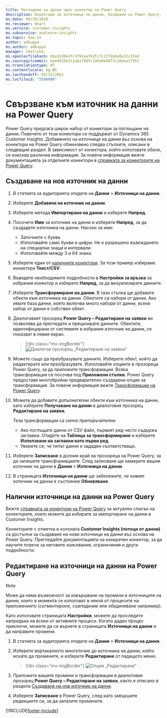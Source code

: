 ```yaml
---
title: Поглъщане на данни чрез конектор на Power Query
description: Конектори за източници на данни, базирани на Power Query.
ms.date: 09/29/2020
ms.reviewer: mhart
ms.service: customer-insights
ms.subservice: audience-insights
ms.topic: how-to
author: adkuppa
ms.author: adkuppa
manager: shellyha
ms.openlocfilehash: b9a1b30e37c3792aa7bdfcfc177da9e8a32c324d
ms.sourcegitcommit: bae40184312ab27b95c140a044875c2daea37951
ms.translationtype: HT
ms.contentlocale: bg-BG
ms.lasthandoff: 03/15/2021
ms.locfileid: "5596900"
---
```

# <a name="connect-to-a-power-query-data-source"></a>Свързване към източник на данни на Power Query

Power Query предлага широк набор от конектори за поглъщане на данни. Повечето от тези конектори се поддържат от Dynamics 365 Customer Insights. Добавянето на източници на данни въз основа на конектори на Power Query обикновено следва стъпките, описани в следващия раздел. В зависимост от конектора, който използвате обаче, се изисква различна информация. За повече информация вижте документацията за отделните конектори в [справката за конекторите на Power Query](/power-query/connectors/).

## <a name="create-a-new-data-source"></a>Създаване на нов източник на данни

1. В статията за аудиторията отидете на **Данни** > **Източници на данни**.

1. Изберете **Добавяне на източник на данни**.

1. Изберете метода **Импортиране на данни** и изберете **Напред**.

1. Посочете **Име** за източник на данни и изберете **Напред**, за да създадете източника на данни. Насоки за име: 
   - Започнете с буква.
   - Използвайте само букви и цифри. Не е разрешено въвеждането на специални знаци и интервали.
   - Използвайте между 3 и 64 знака.

1. Изберете един от [наличните конектори](#available-power-query-data-sources). За този пример избираме конектора **Текст/CSV**.

1. Въведете необходимите подробности в **Настройки за връзка** за избрания конектор и изберете **Напред**, за да визуализирате данните.

1. Изберете **Трансформиране на данни**. В тази стъпка ще добавите обекти към източника на данни. Обектите са набори от данни. Ако имате база данни, която включва много набори от данни, всеки набор от данни е собствен обект.

1. Диалоговият прозорец **Power Query – Редактиране на заявки** ви позволява да прегледате и прецизирате данните. Обектите, идентифицирани от системите в избрания източник на данни, се показват в левия екран.

   > [!div class="mx-imgBorder"]
   > ![Диалогов прозорец „Редактиране на заявки“](media/data-manager-configure-edit-queries.png "Диалогов прозорец „Редактиране на заявки“")

1. Можете също да преобразувате данните. Изберете обект, който да редактирате или преобразувате. Използвайте опциите в прозореца Power Query, за да приложите трансформации. Всяка трансформация се посочва под **Приложени стъпки**. Power Query предоставя многобройни предварително създадени опции за трансформация. За повече информация вижте [Трансформации на Power Query](/power-query/power-query-what-is-power-query#transformations).

1. Можете да добавите допълнителни обекти към източника на данни, като изберете **Получаване на данни** в диалоговия прозорец **Редактиране на заявки**.

   Тези трансформации са силно препоръчителни:

   - Ако поглъщате данни от CSV файл, първият ред често съдържа заглавки. Отидете на **Таблица за трансформиране** и изберете **Използване на заглавки като първи ред**.
   - Уверете се, че типът данни е зададен съответстващо.

1. Изберете **Записване** в долния край на прозореца на Power Query, за да запишете трансформациите. След записване ще намерите вашия източник на данни в **Данни** > **Източници на данни**.

1. В страницата **Източници на данни** ще забележите, че новият източник на данни е състояние **Обновяване**.

## <a name="available-power-query-data-sources"></a>Налични източници на данни на Power Query

Вижте [справката за конектори на Power Query](/power-query/connectors/) за актуален списък на конекторите, които можете да избирате за импортиране на данни в Customer Insights. 

Конекторите с отметка в колоната **Customer Insights (потоци от данни)** са достъпни за създаване на нови източници на данни въз основа на Power Query. Прегледайте документацията на конкретен конектор, за да научите повече за неговите изисквания, ограничения и други подробности.

## <a name="edit-power-query-data-sources"></a>Редактиране на източници на данни на Power Query

> [!NOTE]
> Може да няма възможност за извършване на промени в източниците на данни, които в момента се използват в някой от процесите на приложението (*сегментиране*, *съвпадение* или *обединяване* например). 
>
> Като използвате страницата **Настройки**, можете да проследите напредъка на всеки от активните процеси. Когато даден процес приключи, можете да се върнете в страницата **Източници на данни** и да направите промени.

1. В статията за аудиторията отидете на **Данни** > **Източници на данни**.

2. Изберете вертикалното многоточие до източника на данни, който искате да промените, и изберете **Редактиране** от падащото меню.

   > [!div class="mx-imgBorder"]
   > ![Опция „Редактиране“](media/edit-option-data-sources.png "Опция „Редактиране“")

3. Приложете вашите промени и трансформации в диалоговия прозорец **Power Query – Редактиране на заявки**, както е описано в раздела [Създаване на нов източник на данни](#create-a-new-data-source).

4. Изберете **Записване** в Power Query, след като завършите редакциите си, за да запазите промените.


[!INCLUDE[footer-include](../includes/footer-banner.md)]